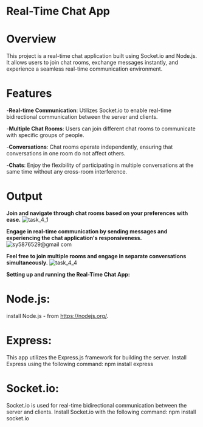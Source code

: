 # Real-Time Chat App 

# Overview

This project is a real-time chat application built using Socket.io and Node.js. It allows users to join chat rooms, exchange messages instantly, and experience a seamless real-time communication environment.

# Features

-**Real-time Communication**: Utilizes Socket.io to enable real-time bidirectional communication between the server and clients.

-**Multiple Chat Rooms**: Users can join different chat rooms to communicate with specific groups of people.

-**Conversations**: Chat rooms operate independently, ensuring that conversations in one room do not affect others.

-**Chats**: Enjoy the flexibility of participating in multiple conversations at the same time without any cross-room interference.


# Output

**Join and navigate through chat rooms based on your preferences with ease.**
![task_4_1](https://github.com/user-attachments/assets/efbd8d1f-79ee-4c3e-9dce-e14d6dd1f998)

**Engage in real-time communication by sending messages and experiencing the chat application's responsiveness.**
![sy5876529@gmail com](https://github.com/user-attachments/assets/aaed9e91-188d-4c73-8169-6b021d1ccef0)

**Feel free to join multiple rooms and engage in separate conversations simultaneously.**
![task_4_4](https://github.com/user-attachments/assets/aca8b1e2-f0b4-4bf7-8835-4c771bdb38d2)

**Setting up and running the Real-Time Chat App:**

# Node.js:

install Node.js - from https://nodejs.org/.

# Express:

This app utilizes the Express.js framework for building the server.
Install Express using the following command:
npm install express

# Socket.io:

Socket.io is used for real-time bidirectional communication between the server and clients.
Install Socket.io with the following command:
npm install socket.io

